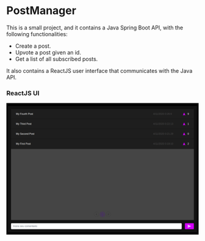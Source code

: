 # PostManager
This is a small project, and it contains a Java Spring Boot API, with the following functionalities:
- Create a post.
- Upvote a post given an id.
- Get a list of all subscribed posts.

It also contains a ReactJS user interface that communicates with the Java API.

### ReactJS UI
![alt text](https://github.com/guipernicone/PostManager/blob/develop/Img/Captura%20de%20tela%20de%202020-12-04%2000-42-38.png?raw=true)

